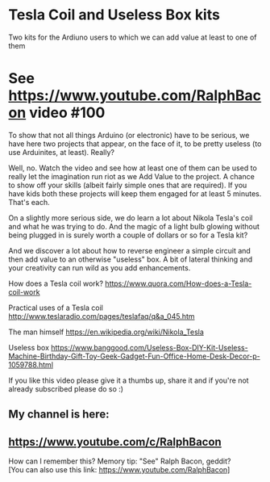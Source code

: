 # Tesla Coil and Useless Box kits
Two kits for the Ardiuno users to which we can add value at least to one of them

# See https://www.youtube.com/RalphBacon video #100

To show that not all things Arduino (or electronic) have to be serious, we have here two projects that appear, on the face of it, to be pretty useless (to use Arduinites, at least). Really?

Well, no. Watch the video and see how at least one of them can be used to really let the imagination run riot as we Add Value to the project. A chance to show off your skills (albeit fairly simple ones that are required). If you have kids both these projects will keep them engaged for at least 5 minutes. That's each.

On a slightly more serious side, we do learn a lot about Nikola Tesla's coil and what he was trying to do. And the magic of a light bulb glowing without being plugged in is surely worth a couple of dollars or so for a Tesla kit?

And we discover a lot about how to reverse engineer a simple circuit and then add value to an otherwise "useless" box.  A bit of lateral thinking and your creativity can run wild as you add enhancements.

How does a Tesla coil work?
https://www.quora.com/How-does-a-Tesla-coil-work

Practical uses of a Tesla coil
http://www.teslaradio.com/pages/teslafaq/q&a_045.htm

The man himself
https://en.wikipedia.org/wiki/Nikola_Tesla

Useless box
https://www.banggood.com/Useless-Box-DIY-Kit-Useless-Machine-Birthday-Gift-Toy-Geek-Gadget-Fun-Office-Home-Desk-Decor-p-1059788.html

If you like this video please give it a thumbs up, share it and if you're not already subscribed please do so :)

My channel is here:
------------------------------------------------------------------
https://www.youtube.com/c/RalphBacon
------------------------------------------------------------------ 
How can I remember this? Memory tip: "See" Ralph Bacon, geddit?  
[You can also use this link: https://www.youtube.com/RalphBacon]
